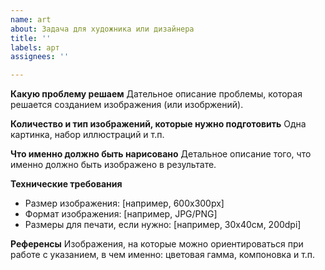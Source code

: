 ```yaml
---
name: art
about: Задача для художника или дизайнера
title: ''
labels: арт
assignees: ''

---
```


**Какую проблему решаем**
Дательное описание проблемы, которая решается созданием изображения (или изобржений).

**Количество и тип изображений, которые нужно подготовить**
Одна картинка, набор иллюстраций и т.п.

**Что именно должно быть нарисовано**
Детальное описание того, что именно должно быть изображено в результате.

**Технические требования**
- Размер изображения: [например, 600х300px]
- Формат изображения: [например, JPG/PNG]
- Размеры для печати, если нужно: [например, 30х40см, 200dpi]

**Референсы**
Изображения, на которые можно ориентироваться при работе с указанием, в чем именно: цветовая гамма, компоновка и т.п.
